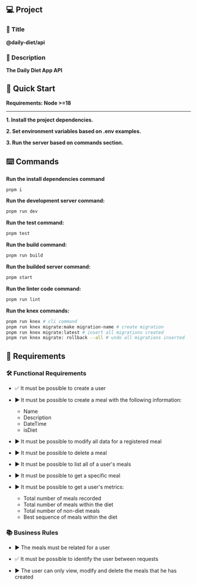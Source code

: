 ## 💻 Project

### 📖 Title
**@daily-diet/api**

### 📝 Description
**The Daily Diet App API**

## 🚀 Quick Start

**Requirements: Node >=18**

---

**1. Install the project dependencies.**

**2. Set environment variables based on .env examples.**

**3. Run the server based on commands section.**

## ⌨️ Commands

**Run the install dependencies command**

```bash
pnpm i
```

**Run the development server command:**

```bash
pnpm run dev
```

**Run the test command:**

```bash
pnpm test
```

**Run the build command:**

```bash
pnpm run build
```

**Run the builded server command:**

```bash
pnpm start
```

**Run the linter code command:**

```bash
pnpm run lint
```

**Run the knex commands:**

```bash
pnpm run knex # cli command
pnpm run knex migrate:make migration-name # create migration
pnpm run knex migrate:latest # insert all migrations created
pnpm run knex migrate: rollback --all # undo all migrations inserted
```

## 📝 Requirements

### 🛠️ Functional Requirements

- ✅ It must be possible to create a user

- ▶️ It must be possible to create a meal with the following information:
    * Name
    * Description
    * DateTime
    * isDiet
  
- ▶️ It must be possible to modify all data for a registered meal

- ▶️ It must be possible to delete a meal

- ▶️ It must be possible to list all of a user's meals

- ▶️ It must be possible to get a specific meal

- ▶️ It must be possible to get a user's metrics:
  * Total number of meals recorded
  * Total number of meals within the diet
  * Total number of non-diet meals
  * Best sequence of meals within the diet

### 📚 Business Rules

- ▶️ The meals must be related for a user

- ✅ It must be possible to identify the user between requests

- ▶️ The user can only view, modify and delete the meals that he has created
